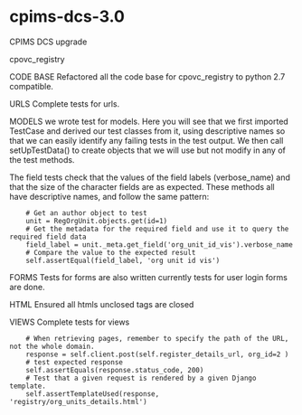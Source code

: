 # cpims-dcs-3.0
CPIMS DCS upgrade

cpovc_registry

CODE BASE
Refactored all the code base for cpovc_registry to python 2.7 compatible.

URLS
Complete tests for urls.

MODELS
we wrote test for models.
Here you will see that we first imported TestCase and derived our test classes from it, using descriptive names so that we can easily identify any failing tests in the test output. We then call setUpTestData() to create objects that we will use but not modify in any of the test methods.

The field tests check that the values of the field labels (verbose_name) and that the size of the character fields are as expected. These methods all have descriptive names, and follow the same pattern:

        # Get an author object to test
        unit = RegOrgUnit.objects.get(id=1)
        # Get the metadata for the required field and use it to query the required field data
        field_label = unit._meta.get_field('org_unit_id_vis').verbose_name
        # Compare the value to the expected result
        self.assertEqual(field_label, 'org unit id vis')

FORMS
Tests for forms are also written
currently tests for user login forms are done.

HTML
Ensured all htmls unclosed tags are closed

VIEWS
Complete tests for views

        # When retrieving pages, remember to specify the path of the URL, not the whole domain.
        response = self.client.post(self.register_details_url, org_id=2 )
        # test expected response
        self.assertEquals(response.status_code, 200)
        # Test that a given request is rendered by a given Django template.
        self.assertTemplateUsed(response, 'registry/org_units_details.html')


